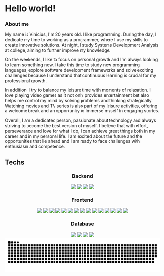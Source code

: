 # Hello world!

### About me

My name is Vinicius, I'm 20 years old. I like programming. During the day, I dedicate my time to working as a programmer, where I use my skills to create innovative solutions. At night, I study Systems Development Analysis at college, aiming to further improve my knowledge.

On the weekends, I like to focus on personal growth and I'm always looking to learn something new. I take this time to study new programming languages, explore software development frameworks and solve exciting challenges because I understand that continuous learning is crucial for my professional growth.

In addition, I try to balance my leisure time with moments of relaxation. I love playing video games as it not only provides entertainment but also helps me control my mind by solving problems and thinking strategically. Watching movies and TV series is also part of my leisure activities, offering a welcome break and an opportunity to immerse myself in engaging stories.

Overall, I am a dedicated person, passionate about technology and always striving to become the best version of myself. I believe that with effort, perseverance and love for what I do, I can achieve great things both in my career and in my personal life. I am excited about the future and the opportunities that lie ahead and I am ready to face challenges with enthusiasm and competence.
<br>

## Techs

<center>

### Backend

<div text-align="justify">
<img src="https://img.shields.io/badge/node.js-20232A?style=for-the-badge&logo=node.js&logoColor=68A063" />
<img src="https://img.shields.io/badge/NestJs-20232A?style=for-the-badge&logo=nestjs&logoColor=EA2845" />
<img src="https://img.shields.io/badge/Python-20232A?style=for-the-badge&logo=Python&logoColor=61DAFB" />
<img src="https://img.shields.io/badge/FastAPI-20232A?style=for-the-badge&logo=fastapi&logoColor=009485" />
</div>

### Frontend

<div text-align="justify">

<img src="https://img.shields.io/badge/html5-20232A?style=for-the-badge&logo=html5&logoColor=FF6600" />
<img src="https://img.shields.io/badge/css3-20232A?style=for-the-badge&logo=css3&logoColor=006bb3" />
<img src="https://img.shields.io/badge/Js-20232A?style=for-the-badge&logo=Javascript&logoColor=ffff00" />
<img src="https://img.shields.io/badge/Ts-20232A?style=for-the-badge&logo=typescript&logoColor=0B375A" />
<img src="https://img.shields.io/badge/React-20232A?style=for-the-badge&logo=react&logoColor=61DAFB" />
<img src="https://img.shields.io/badge/NextJs-20232A?style=for-the-badge&logo=next.js&logoColor=61DAFB" />
<img src="https://img.shields.io/badge/vuejs-20232A?style=for-the-badge&logo=v&logoColor=61DAFB" />
<img src="https://img.shields.io/badge/less-20232A?style=for-the-badge&logo=less&logoColor=61DAFB" />
<img src="https://img.shields.io/badge/reactquery-20232A?style=for-the-badge&logo=reactquery&logoColor=61DAFB" />
<img src="https://img.shields.io/badge/mui-20232A?style=for-the-badge&logo=mui&logoColor=61DAFB" />
<img src="https://img.shields.io/badge/tailwindcss-20232A?style=for-the-badge&logo=tailwindcss&logoColor=61DAFB" />
<img src="https://img.shields.io/badge/reactnative-20232A?style=for-the-badge&logo=react&logoColor=61DAFB" />
<img src="https://img.shields.io/badge/expo-20232A?style=for-the-badge&logo=expo&logoColor=61DAFB" />
<img src="https://img.shields.io/badge/realm-20232A?style=for-the-badge&logo=realm&logoColor=f9ebff" />
<img src="https://img.shields.io/badge/axios-20232A?style=for-the-badge&logo=axios&logoColor=61DAFB" />

</div>

### Database

<div text-align="justify">
<img src="https://img.shields.io/badge/postgres-20232A?style=for-the-badge&logo=postgresql&logoColor=61DAFB" />
<img src="https://img.shields.io/badge/MongoDb-20232A?style=for-the-badge&logo=mongodb&logoColor=61DAFB" />
<img src="https://img.shields.io/badge/MySql-20232A?style=for-the-badge&logo=mysql&logoColor=61DAFB" />
<img src="https://img.shields.io/badge/oracle-20232A?style=for-the-badge&logo=oracle&logoColor=61DAFB" />

</div>

</center>


<img src="./src/github-user-contribution.svg" />
